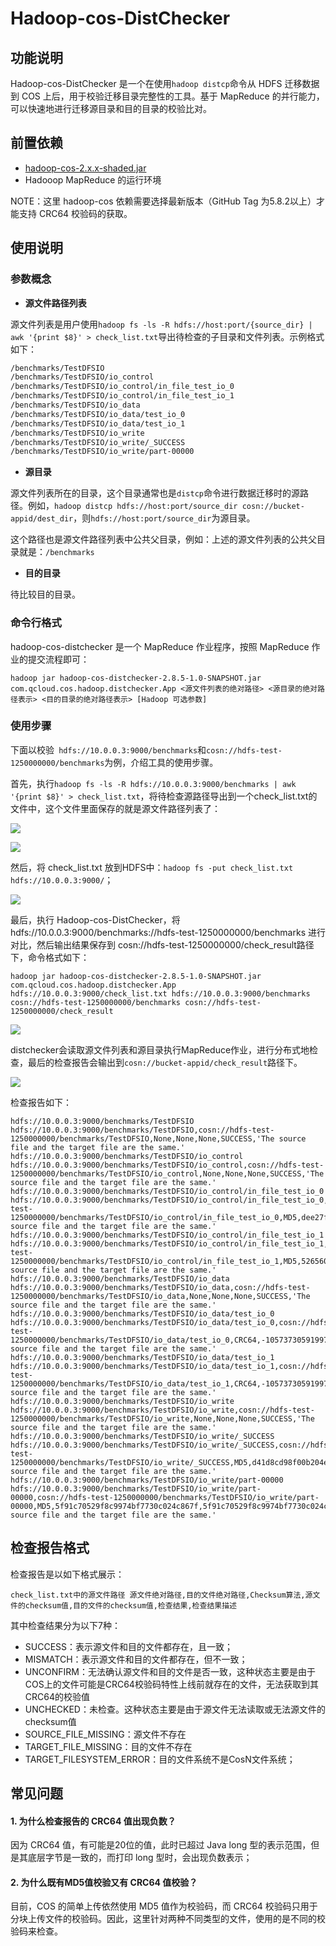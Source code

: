 # Hadoop-cos-DistChecker



## 功能说明



Hadoop-cos-DistChecker 是一个在使用`hadoop distcp`命令从 HDFS 迁移数据到 COS 上后，用于校验迁移目录完整性的工具。基于 MapReduce 的并行能力，可以快速地进行迁移源目录和目的目录的校验比对。



## 前置依赖

- [hadoop-cos-2.x.x-shaded.jar](https://github.com/tencentyun/hadoop-cos/tree/master/dep)
- Hadooop MapReduce 的运行环境

NOTE：这里 hadoop-cos 依赖需要选择最新版本（GitHub Tag 为5.8.2以上）才能支持 CRC64 校验码的获取。

## 使用说明

### 参数概念

- **源文件路径列表**

源文件列表是用户使用`hadoop fs -ls -R hdfs://host:port/{source_dir} | awk '{print $8}' > check_list.txt`导出待检查的子目录和文件列表。示例格式如下：

```txt
/benchmarks/TestDFSIO
/benchmarks/TestDFSIO/io_control
/benchmarks/TestDFSIO/io_control/in_file_test_io_0
/benchmarks/TestDFSIO/io_control/in_file_test_io_1
/benchmarks/TestDFSIO/io_data
/benchmarks/TestDFSIO/io_data/test_io_0
/benchmarks/TestDFSIO/io_data/test_io_1
/benchmarks/TestDFSIO/io_write
/benchmarks/TestDFSIO/io_write/_SUCCESS
/benchmarks/TestDFSIO/io_write/part-00000

```

- **源目录**

源文件列表所在的目录，这个目录通常也是`distcp`命令进行数据迁移时的源路径。例如，`hadoop distcp hdfs://host:port/source_dir cosn://bucket-appid/dest_dir`，则`hdfs://host:port/source_dir`为源目录。

这个路径也是源文件路径列表中公共父目录，例如：上述的源文件列表的公共父目录就是：`/benchmarks`

- **目的目录**

待比较目的目录。

### 命令行格式

hadoop-cos-distchecker 是一个 MapReduce 作业程序，按照 MapReduce 作业的提交流程即可：

```shell
hadoop jar hadoop-cos-distchecker-2.8.5-1.0-SNAPSHOT.jar com.qcloud.cos.hadoop.distchecker.App <源文件列表的绝对路径> <源目录的绝对路径表示> <目的目录的绝对路径表示> [Hadoop 可选参数]
```

### 使用步骤

下面以校验` hdfs://10.0.0.3:9000/benchmarks`和`cosn://hdfs-test-1250000000/benchmarks`为例，介绍工具的使用步骤。

首先，执行`hadoop fs -ls -R hdfs://10.0.0.3:9000/benchmarks | awk '{print $8}' > check_list.txt`，将待检查源路径导出到一个check_list.txt的文件中，这个文件里面保存的就是源文件路径列表了：


![](https://main.qcloudimg.com/raw/b53c77df3bc8cc2da2bd5757ba0e8514.png)

![](https://main.qcloudimg.com/raw/721c664437e04edf2f57f55bd8c1d2fe.png)

然后，将 check_list.txt 放到HDFS中：`hadoop fs -put check_list.txt hdfs://10.0.0.3:9000/`；


![](https://main.qcloudimg.com/raw/c21b20f41aa495bf58bbed6c0030f6f5.png)



最后，执行 Hadoop-cos-DistChecker，将 hdfs://10.0.0.3:9000/benchmarks://hdfs-test-1250000000/benchmarks 进行对比，然后输出结果保存到 cosn://hdfs-test-1250000000/check_result路径下，命令格式如下：



```shell
hadoop jar hadoop-cos-distchecker-2.8.5-1.0-SNAPSHOT.jar com.qcloud.cos.hadoop.distchecker.App hdfs://10.0.0.3:9000/check_list.txt hdfs://10.0.0.3:9000/benchmarks cosn://hdfs-test-1250000000/benchmarks cosn://hdfs-test-1250000000/check_result
```


![](https://main.qcloudimg.com/raw/7527e3fbda1f17264f1a11285bbd0f81.png)

distchecker会读取源文件列表和源目录执行MapReduce作业，进行分布式地检查，最后的检查报告会输出到`cosn://bucket-appid/check_result`路径下。



![](https://main.qcloudimg.com/raw/e5fa0c49d1f6189fba38a3844d03166c.png)

检查报告如下：

```text
hdfs://10.0.0.3:9000/benchmarks/TestDFSIO	hdfs://10.0.0.3:9000/benchmarks/TestDFSIO,cosn://hdfs-test-1250000000/benchmarks/TestDFSIO,None,None,None,SUCCESS,'The source file and the target file are the same.'
hdfs://10.0.0.3:9000/benchmarks/TestDFSIO/io_control	hdfs://10.0.0.3:9000/benchmarks/TestDFSIO/io_control,cosn://hdfs-test-1250000000/benchmarks/TestDFSIO/io_control,None,None,None,SUCCESS,'The source file and the target file are the same.'
hdfs://10.0.0.3:9000/benchmarks/TestDFSIO/io_control/in_file_test_io_0	hdfs://10.0.0.3:9000/benchmarks/TestDFSIO/io_control/in_file_test_io_0,cosn://hdfs-test-1250000000/benchmarks/TestDFSIO/io_control/in_file_test_io_0,MD5,dee27f089393936ef42dbd3ebd85750b,dee27f089393936ef42dbd3ebd85750b,SUCCESS,'The source file and the target file are the same.'
hdfs://10.0.0.3:9000/benchmarks/TestDFSIO/io_control/in_file_test_io_1	hdfs://10.0.0.3:9000/benchmarks/TestDFSIO/io_control/in_file_test_io_1,cosn://hdfs-test-1250000000/benchmarks/TestDFSIO/io_control/in_file_test_io_1,MD5,526560d99bd99476e5a8e68f0ce87326,526560d99bd99476e5a8e68f0ce87326,SUCCESS,'The source file and the target file are the same.'
hdfs://10.0.0.3:9000/benchmarks/TestDFSIO/io_data	hdfs://10.0.0.3:9000/benchmarks/TestDFSIO/io_data,cosn://hdfs-test-1250000000/benchmarks/TestDFSIO/io_data,None,None,None,SUCCESS,'The source file and the target file are the same.'
hdfs://10.0.0.3:9000/benchmarks/TestDFSIO/io_data/test_io_0	hdfs://10.0.0.3:9000/benchmarks/TestDFSIO/io_data/test_io_0,cosn://hdfs-test-1250000000/benchmarks/TestDFSIO/io_data/test_io_0,CRC64,-1057373059199797567,-1057373059199797567,SUCCESS,'The source file and the target file are the same.'
hdfs://10.0.0.3:9000/benchmarks/TestDFSIO/io_data/test_io_1	hdfs://10.0.0.3:9000/benchmarks/TestDFSIO/io_data/test_io_1,cosn://hdfs-test-1250000000/benchmarks/TestDFSIO/io_data/test_io_1,CRC64,-1057373059199797567,-1057373059199797567,SUCCESS,'The source file and the target file are the same.'
hdfs://10.0.0.3:9000/benchmarks/TestDFSIO/io_write	hdfs://10.0.0.3:9000/benchmarks/TestDFSIO/io_write,cosn://hdfs-test-1250000000/benchmarks/TestDFSIO/io_write,None,None,None,SUCCESS,'The source file and the target file are the same.'
hdfs://10.0.0.3:9000/benchmarks/TestDFSIO/io_write/_SUCCESS	hdfs://10.0.0.3:9000/benchmarks/TestDFSIO/io_write/_SUCCESS,cosn://hdfs-test-1250000000/benchmarks/TestDFSIO/io_write/_SUCCESS,MD5,d41d8cd98f00b204e9800998ecf8427e,d41d8cd98f00b204e9800998ecf8427e,SUCCESS,'The source file and the target file are the same.'
hdfs://10.0.0.3:9000/benchmarks/TestDFSIO/io_write/part-00000	hdfs://10.0.0.3:9000/benchmarks/TestDFSIO/io_write/part-00000,cosn://hdfs-test-1250000000/benchmarks/TestDFSIO/io_write/part-00000,MD5,5f91c70529f8c9974bf7730c024c867f,5f91c70529f8c9974bf7730c024c867f,SUCCESS,'The source file and the target file are the same.'
```



## 检查报告格式

检查报告是以如下格式展示：

```TEXT
check_list.txt中的源文件路径 源文件绝对路径,目的文件绝对路径,Checksum算法,源文件的checksum值,目的文件的checksum值,检查结果,检查结果描述

```

其中检查结果分为以下7种：

- SUCCESS：表示源文件和目的文件都存在，且一致；
- MISMATCH：表示源文件和目的文件都存在，但不一致；
- UNCONFIRM：无法确认源文件和目的文件是否一致，这种状态主要是由于COS上的文件可能是CRC64校验码特性上线前就存在的文件，无法获取到其CRC64的校验值
- UNCHECKED：未检查。这种状态主要是由于源文件无法读取或无法源文件的checksum值
- SOURCE_FILE_MISSING：源文件不存在
- TARGET_FILE_MISSING：目的文件不存在
- TARGET_FILESYSTEM_ERROR：目的文件系统不是CosN文件系统；



## 常见问题


#### 1. 为什么检查报告的 CRC64 值出现负数？

因为 CRC64 值，有可能是20位的值，此时已超过 Java long 型的表示范围，但是其底层字节是一致的，而打印 long 型时，会出现负数表示；

#### 2. 为什么既有MD5值校验又有 CRC64 值校验？

目前，COS 的简单上传依然使用 MD5 值作为校验码，而 CRC64 校验码只用于分块上传文件的校验码。因此，这里针对两种不同类型的文件，使用的是不同的校验码来检查。
